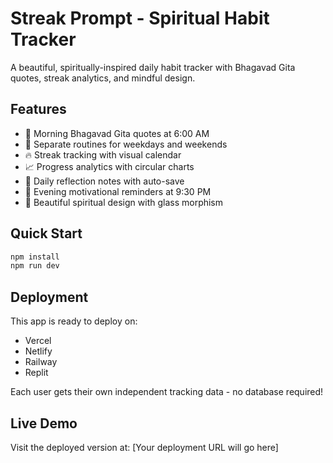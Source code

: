 # Streak Prompt - Spiritual Habit Tracker

A beautiful, spiritually-inspired daily habit tracker with Bhagavad Gita quotes, streak analytics, and mindful design.

## Features

- 🌅 Morning Bhagavad Gita quotes at 6:00 AM
- 📅 Separate routines for weekdays and weekends
- 🔥 Streak tracking with visual calendar
- 📈 Progress analytics with circular charts
- 📝 Daily reflection notes with auto-save
- 🌙 Evening motivational reminders at 9:30 PM
- 🎨 Beautiful spiritual design with glass morphism

## Quick Start

```bash
npm install
npm run dev
```

## Deployment

This app is ready to deploy on:
- Vercel
- Netlify
- Railway
- Replit

Each user gets their own independent tracking data - no database required!

## Live Demo

Visit the deployed version at: [Your deployment URL will go here]